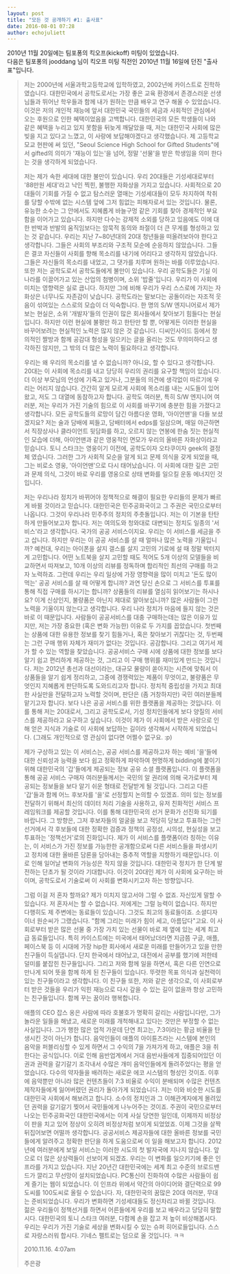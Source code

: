 ```yaml
---
layout: post
title: "모든 것 공개하기 #1: 출사표"
date: 2016-08-01 07:28
author: echojuliett
---
```


2010년 11월 20일에는 팀포퐁의 킥오프(kickoff) 미팅이 있었습니다.<br>
다음은 팀포퐁의 jooddang 님이 킥오프 미팅 직전인 2010년 11월 16일에 던진 "출사표"입니다.

> 저는 2000년에 서울과학고등학교에 입학하였고, 2002년에 카이스트로 진학하였습니다. 대한민국에서 공학도로서는 가장 좋은 교육 환경에서 존경스러운 선생님들과 뛰어난 학우들과 함께 내가 원하는 만큼 배우고 연구 해올 수 있었습니다. 이것은 저의 개인적 재능에 앞서 대한민국 국민들의 세금과 사회적인 관심에서 오는 후원으로 인한 혜택이었음을 고백합니다. 대한민국의 모든 학생들이 나와 같은 혜택을 누리고 있지 못함을 뒤늦게 깨달았을 때, 저는 대한민국 사회에 많은 빚을 지고 있다고 느꼈고, 이 사랑에 보답해야겠다고 생각했습니다. 제 고등학교 모교 현판에 써 있던, "Seoul Science High School for Gifted Students"에서 gifted의 의미가 '재능이 있는'을 넘어, 정말 '선물'을 받은 학생임을 의미 한다는 것을 생각하게 되었습니다.
>
>
> 저는 제가 속한 세대에 대한 불만이 있습니다. 우리 20대들은 기성세대로부터 '88만원 세대'라고 낙인 찍힌, 불행한 자화상을 가지고 있습니다. 사회적으로 20대들이 기회를 가질 수 없고 탐스러운 열매는 기성세대들이 모두 차지하여 착취를 당할 수밖에 없는 시스템 앞에 그저 힘없는 피해자로서 있는 것입니다. 물론, 유능한 소수는 그 안에서도 지혜롭게 바늘구멍 같은 기회를 찾아 경제적인 부요함을 이어가고 있습니다. 하지만 다수는 강제적 소외를 당하고 있음에도 이에 대한 반박과 반발의 움직임보다는 암묵적 동의와 좌절이 더 큰 무게를 형성하고 있는 것 같습니다. 우리는 지난 7~80년대의 20대 청년들을 떠올려보아야 한다고 생각합니다. 그들은 사회의 부조리와 구조적 모순에 순응하지 않았습니다. 그들은 결코 자신들이 사회를 향해 목소리를 내기에 어리다고 생각하지 않았습니다. 그들은 자신들의 목소리를 내었고, 그 댓가를 치루며 원하는 바를 이루었습니다.
> 또한 저는 공학도로서 공학도들에게 불만이 있습니다. 우리 공학도들은 기실 이 나라를 이끌어가고 있는 산업의 첨병이며, 소위 '밥줄'입니다. 우리가 이 사회에 미치는 영향력은 실로 큽니다. 하지만 그에 비해 우리가 우리 스스로에 가지는 자화상은 너무나도 자존감이 낮습니다. 공학도라는 말보다는 공돌이라는 자조적 웃음이 섞여있는 스스로의 모습이 더 익숙합니다. 한 명의 S/W 엔지니어로서 제가 보는 현실은, 소위 '개발자'들의 인권이 많은 회사들에서 찾아보기 힘들다는 현실입니다. 하지만 이런 현실에 불평만 하고 한탄만 할 뿐, 어떻게든 이러한 현실을 바꾸어보려는 현실적인 노력은 많지 않은 것 같습니다. 디씨인사이드 등에서 창의적인 짤방과 함께 공감대 형성을 일으키는 글을 올리는 것도 무의미하다고 생각하진 않지만, 그 밖의 더 많은 노력이 필요하다고 생각합니다.
>
>
> 우리는 왜 우리의 목소리를 낼 수 없습니까? 아니요, 할 수 있다고 생각합니다. 20대는 이 사회에 목소리를 내고 당당히 우리의 권리를 요구할 책임이 있습니다. 더 이상 부모님의 언성에 기죽고 있거나, 그분들의 의견에 생각없이 따르기에 우리는 어리지 않습니다. 간간히 알게 모르게 사회에 목소리를 내는 시도들이 있어왔고, 저도 그 대열에 동참하고자 합니다.
> 공학도 여러분, 특히 S/W 엔지니어 여러분, 저는 우리가 가진 기술의 힘으로 이 사회를 바꾸기에 충분한 힘을 가졌다고 생각합니다. 모든 공학도들의 로망이 담긴 아름다운 영화, '아이언맨'을 다들 보셨겠지요? 저는 술과 담배에 찌들고, 담배터에서 edps를 일삼으며, 매일 야근하면서 직장상사나 클라이언트 뒷담화를 하고, 오르지 않는 연봉에 한숨 짓는 현실적인 모습에 더해, 아이언맨과 같은 영웅적인 면모가 우리의 올바른 자화상이라고 믿습니다. 토니 스타크는 영웅이기 이전에, 공학도이자 오타쿠이자 geek의 결정체 였습니다. 그러한 그가 사회적 모순을 알게 되고 문제 의식을 갖게 되었을 때, 그는 비로소 영웅, '아이언맨'으로 다시 태어났습니다. 이 사회에 대한 깊은 고민과 문제 의식, 그것이 바로 우리를 영웅으로 상태 변화를 일으킬 운동 에너지인 것입니다.
>
>
> 저는 우리나라 정치가 바뀌어야 정책적으로 해결이 필요한 우리들의 문제가 빠르게 바뀔 것이라고 믿습니다. 대한민국은 민주공화국이고 그 주권은 국민으로부터 나옵니다. 그것이 우리나라 민주주의 정치의 주춧돌입니다. 저는 이 기본을 탄탄하게 만들어보고자 합니다. 저는 여의도와 청와대로 대변되는 정치도 일종의 '서비스'라고 생각합니다. 국가의 공공 서비스이지요. 우리는 이 서비스를 세금을 주고 삽니다. 하지만 우리는 이 공공 서비스를 살 때 얼마나 많은 노력을 기울입니까? 예컨대, 우리는 아이폰을 살지 갤스를 살지 고민의 기로에 설 때 정말 박터지게 고민합니다. 어떤 노트북을 살지 고민할 때도 적어도 5개 이상의 모델들을 비교하면서 따져보고, 10개 이상의 리뷰를 정독하며 합리적인 최선의 구매를 하고자 노력하죠. 그런데 우리는 우리 일상에 가장 영향력을 많이 미치고 '돈도 많이 먹는' 공공 서비스를 살 때 어떻게 합니까? 과연 당신 손으로 그 서비스를 투표를 통해 직접 구매를 하시기는 합니까? 상품들의 리뷰를 열심히 읽어보기는 하시나요? 이게 신상인지, 불량품은 아닌지 제대로 알아보십니까? 많은 사람들이 그런 노력을 기울이지 않는다고 생각합니다. 우리 나라 정치가 마음에 들지 않는 것은 바로 이 때문입니다.
> 사람들이 공공서비스를 대충 구매하는데는 많은 이유가 있지만, 저는 가장 중요한 (혹은 변화 가능한) 이유로 두 가지를 꼽았습니다. 첫번째는 상품에 대한 유용한 정보를 찾기 힘들거나, 혹은 찾아보기 귀찮다는 것, 두번째는 그런 구매 행위 자체가 재미가 없다는 것입니다. 공감합니다. 그리고 여기서 제가 할 수 있는 역할을 찾았습니다. 공공서비스 구매 시에 상품에 대한 정보를 보다 알기 쉽고 편리하게 제공하는 것, 그리고 이 구매 행위를 재미있게 만드는 것입니다. 저는 2012년 총선과 대선이라는, 대규모 물량이 쏟아지는 시즌에 맞춰서 이 상품들을 알기 쉽게 정리하고, 그중에 경쟁력있는 제품이 무엇이고, 불량품은 무엇인지 지혜롭게 판단하도록 도와드리고자 합니다. 정치적 중립성을 가지고 최대한 사실만을 전달하고자 노력할 것이며, 판단은 (좀 거창하지만) 국민 여러분들께 맡기고자 합니다. 보다 나은 공공 서비스를 위한 플랫폼을 제공하는 것입니다. 이를 통해 저는 20대로서, 그리고 공학도로서, 기성 정치인들에게 보다 양질의 서비스를 제공하라고 요구하고 싶습니다. 이것이 제가 이 사회에서 받은 사랑으로 인해 얻은 지식과 기술로 이 사회에 보답하는 길이라 생각해서 시작하게 되었습니다. (그래도 개인적으로 영 관심이 없다면 어쩔수 없구요. :p)
>
>
> 제가 구상하고 있는 이 서비스는, 공공 서비스를 제공하고자 하는 예비 '을'들에 대한 신뢰성과 능력을 보다 쉽고 정확하게 파악하여 현명하게 bidding에 붙이기 위해 대한민국의 '갑'들에게 제공되는 정보 공유 소셜 플랫폼입니다. 이 플랫폼을 통해 공공 서비스 구매자 여러분들께서는 국민의 알 권리에 의해 국가로부터 제공되는 정보들을 보다 알기 쉬운 형태로 전달받게 될 것입니다. 그리고 다른 '갑'들과 함께 어느 후보자를 '을'로 선정할지 논의할 수 있겠죠. 의미 있는 정보를 전달하기 위해서 최신의 데이터 처리 기술을 사용하고, 유저 친화적인 서비스 프레임워크를 제공할 것입니다. 이를 통해 대한민국의 선거 문화가 선진화 되기를 바랍니다. 그 방향은, 그저 후보자들의 얼굴을 보고 적당히 당보고 투표하는 그런 선거에서 각 후보들에 대한 정확한 검증과 정책의 공정성, 시의성, 현실성을 보고 투표하는 '정책선거'로의 진화입니다. 제가 이 서비스를 플랫폼이라 칭하는 이유는, 이 서비스가 가진 정보를 가능한한 공개함으로써 다른 서비스들을 파생시키고 정치에 대한 올바른 담론을 담아내는 중추적 역할을 지향하기 때문입니다. 이로 인해 일어날 변화의 가능성은 작지 않을 것입니다. 대한민국 정치가 한 단계 발전하는 단초가 될 것이라 기대합니다. 이것이 20대인 제가 이 사회에 요구하는 바이며, 공학도로서 기술로써 이 사회를 변화시키고자 하는 방향입니다.
>
>
> 그럼 이걸 저 혼자 할까요? 제가 미치지 않고서야 그럴 수 없죠. 자신있게 말할 수 있습니다. 저 혼자서는 할 수 없습니다. 저에게는 그럴 능력이 없습니다. 하지만 다행히도 제 주변에는 동료들이 있습니다. 그것도 최고의 동료들이죠. 소셜디자이너 원순씨가 그랬습니다. "함께 그리는 미래가 힘이 세고, 아름답다"고요. 이 사회로부터 받은 많은 선물 중 가장 가치 있는 선물이 바로 제 옆에 있는 세계 최고급 동료들입니다. 특히 카이스트에는 미국에서 태어났더라면 지금쯤 구글, 애플, 페이스북 등 이 시대에 가장 hip한 회사에서 새로운 미래를 만들어가고 있을 만한 친구들이 득실댑니다. 단지 한국에서 태어났고, 대전에서 공부를 했기에 저한테 덜미를 붙잡힌 친구들입니다. 그리고 저와 함께 일을 하면서, 혹은 다른 인연으로 만나게 되어 뜻을 함께 하게 된 친구들이 있습니다. 뚜렷한 목표 의식과 실천력이 있는 친구들이라고 생각합니다. 이 친구들 또한, 저와 같은 생각으로, 이 사회로부터 받은 것들을 우리가 익힌 재능으로 다시 갚을 수 있는 길이 없을까 항상 고민하는 친구들입니다. 함께 꾸는 꿈이라 행복합니다.
>
>
> 애플의 CEO 잡스 옹은 사람에 따라 호불호가 명확히 갈리는 사람입니다만, 그가 놀라운 일들을 해냈고, 새로운 미래를 개척해내고 있다는 것만은 부정할 수 없는 사실입니다. 그가 행한 많은 업적 가운데 단연 최고는, 7:3이라는 황금 비율을 탄생시킨 것이 아닌가 합니다. 음악인들이 애플의 아이튠즈라는 시스템에 본인의 음악을 퍼블리싱할 수 있게 하면서 그 수익의 7을 가져가게 하고, 애플은 3을 취한다는 공식입니다. 이로 인해 음반업계에서 거대 음반사들에게 집중되어있던 이권과 권력을 갈기갈기 조각내서 수많은 개미 음악인들에게 돌려주었다는 평을 얻었습니다. 다수의 약자들을 배려하는 새로운 에코 시스템의 형성인 것이죠. 이후에 음악뿐만 아니라 많은 컨텐츠들이 7:3 비율로 수익이 분배되며 수많은 컨텐츠 제작자들에게 잃어버렸던 권리가 돌아가게 되었습니다.
> 저는 이와 비슷한 시도를 대한민국 사회에서 해보려고 합니다. 소수의 정치인과 그 이해관계자에게 몰려있던 권력을 갈기갈기 찢어서 국민들에게 나누어주는 것이죠. 주권이 국민으로부터 나오는 민주공화국인 대한민국에서는 이게 사실 당연한 일인데, 이제까지 비정상이 판을 치고 있어 정상이 오히려 비정상처럼 보이게 되었었죠. 이제 그것을 살짝 뒤집어보면 어떨까 생각합니다. 공공서비스 제공자들에 대한 올바른 정보를 국민들에게 알려주고 정확한 판단을 하게 도움으로써 이 일을 해보고자 합니다. 2012년에 여러분에게 보일 서비스는 이러한 시도의 첫 발자국에 지나지 않습니다. 앞으로 더 많은 상상력들이 선보이게 되겠죠. 우리는 이 변화를 일으키기에 좋은 인프라를 가지고 있습니다. 지난 20년간 대한민국에는 세계 최고 수준의 브로드밴드가 깔리고 무선망이 설치되었습니다. PC통신이 진화하여 수많은 사람들이 쉽게 즐기는 웹이 되었습니다. 이 인프라 위에서 약간의 아이디어와 결단력으로 99도씨를 100도씨로 올릴 수 있습니다.
> 자, 대한민국의 꿈많은 20대 여러분, 무대는 준비되었습니다. 우리가 변화하면 기성세대들도 정신차리고 바뀔 것입니다. 젊은 우리들이 정책선거를 하면서 어른들에게 우리를 보고 배우라고 당당히 말합시다. 대한민국의 토니 스타크 여러분, 다함께 손을 잡고 저 높이 비상해봅시다. 우리는 우리가 가진 기술로 세상을 변화시킬 수 있는 슈퍼 히어로들입니다. 스스로 자랑스러워 합시다. 기네스 펠트로는 덤으로 올 것입니다. ㅋㅋ
>
> 2010.11.16. 4:07am
>
> 주은광
